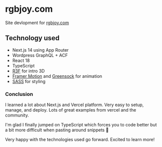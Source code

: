 # rgbjoy.com

Site devlopment for [rgbjoy.com](https://rgbjoy.com)

## Technology used

- Next.js 14 using App Router
- Wordpress GraphQL + ACF
- React 18
- TypeScript
- [R3F](https://docs.pmnd.rs/react-three-fiber/getting-started/introduction) for intro 3D
- [Framer Motion](https://www.framer.com/motion/) and [Greensock](https://greensock.com/) for animation
- [SASS](https://sass-lang.com/) for styling

### Conclusion

I learned a lot about Next.js and Vercel platform. Very easy to setup, manage, and deploy. Lots of great examples from vercel and the community.

I'm glad I finally jumped on TypeScript which forces you to code better but a bit more difficult when pasting around snippets 🤪

Very happy with the technologies used go forward. Excited to learn more!